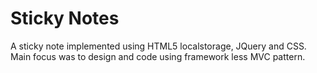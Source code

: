 # Sticky Notes
A sticky note implemented using HTML5 localstorage, JQuery and CSS. 
Main focus was to design and code using framework less MVC pattern.
